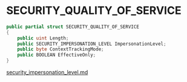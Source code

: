 # SECURITY\_QUALITY\_OF\_SERVICE

```csharp
public partial struct SECURITY_QUALITY_OF_SERVICE
{
    public uint Length;
    public SECURITY_IMPERSONATION_LEVEL ImpersonationLevel;
    public byte ContextTrackingMode;
    public BOOLEAN EffectiveOnly;
}
```

[security\_impersonation\_level.md](security\_impersonation\_level.md "mention")
